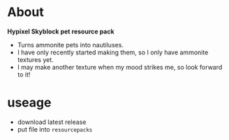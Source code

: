 # About
**Hypixel Skyblock pet resource pack**
- Turns ammonite pets into nautiluses.
- I have only recently started making them, so I only have ammonite textures yet.
- I may make another texture when my mood strikes me, so look forward to it!

# useage
- download latest release
- put file into ```resourcepacks```
